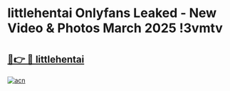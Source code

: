 # littlehentai Onlyfans Leaked - New Video & Photos March 2025 !3vmtv

# <h2><a href="https://7tifsg.iuczelnia.edu.pl?title=littlehentai&ref=3vmtv">🔗👉 🔴 littlehentai</a></h2>

[![acn](https://github.com/user-attachments/assets/0f9c940e-d8b0-45ae-aac7-cd30a18b3e1c)](https://7tifsg.iuczelnia.edu.pl?title=littlehentai&ref=3vmtv)

